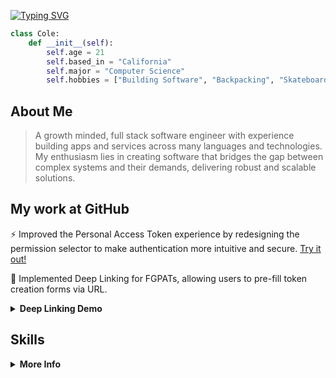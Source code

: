 [![Typing SVG](https://readme-typing-svg.demolab.com?font=Fira+Code&pause=1000&color=a5d6ff&width=435&lines=Full-stack+Web+Developer;Experienced+UI%2FUX+Designer;Constantly+Learning+New+Technology)](https://git.io/typing-svg)

```python
class Cole:
    def __init__(self):
        self.age = 21
        self.based_in = "California"
        self.major = "Computer Science"
        self.hobbies = ["Building Software", "Backpacking", "Skateboarding"]
```
<!-- Visitor counter -->
<!-- ![](https://komarev.com/ghpvc/?username=cole-hartman&label=Visitors&base=253&abbreviated=true&style=flat&color=blue) -->

## About Me

> A growth minded, full stack software engineer with experience building apps and services across many languages and technologies. My enthusiasm lies in creating software that bridges the gap between complex systems and their demands, delivering robust and scalable solutions.

## My work at GitHub
⚡ Improved the Personal Access Token experience by redesigning the permission selector to make authentication more intuitive and secure. [Try it out!](https://github.com/settings/personal-access-tokens/new)

🔗 Implemented Deep Linking for FGPATs, allowing users to pre-fill token creation forms via URL.

<details>
<summary><b>Deep Linking Demo</b></summary>
    
https://github.com/user-attachments/assets/ff53bb67-554a-456d-9a98-07617f24ac6b

</details>


## Skills
<details>
<summary><b>More Info</b></summary>
<br>

### Languages

<a href="https://skillicons.dev">
  <img src="https://skillicons.dev/icons?i=python,js,ts,html,css,cpp,c" alt="Skill Icons" />
</a>

### Frameworks

<a href="https://skillicons.dev">
  <img src="https://skillicons.dev/icons?i=react,tailwind,bootstrap,nodejs" alt="Skill Icons" />
</a>

### Tools

<a href="https://skillicons.dev">
  <img src="https://skillicons.dev/icons?i=vscode,vim,git,github,figma" alt="Skill Icons" />
</a>

</details>
</div>
